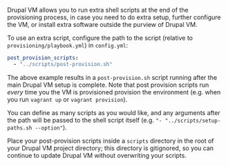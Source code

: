 Drupal VM allows you to run extra shell scripts at the end of the provisioning process, in case you need to do extra setup, further configure the VM, or install extra software outside the purview of Drupal VM.

To use an extra script, configure the path to the script (relative to `provisioning/playbook.yml`) in `config.yml`:

```yaml
post_provision_scripts:
  - "../scripts/post-provision.sh"
```

The above example results in a `post-provision.sh` script running after the main Drupal VM setup is complete. Note that post provision scripts run _every_ time you the VM is provisioned provision the environment (e.g. when you run `vagrant up` or `vagrant provision`).

You can define as many scripts as you would like, and any arguments after the path will be passed to the shell script itself (e.g. `"- "../scripts/setup-paths.sh --option"`).

Place your post-provision scripts inside a `scripts` directory in the root of your Drupal VM project directory; this directory is gitignored, so you can continue to update Drupal VM without overwriting your scripts.
